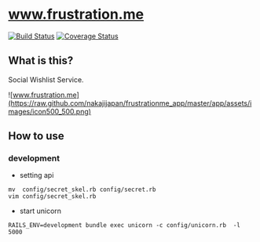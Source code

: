 # www.frustration.me

[![Build Status](https://api.travis-ci.org/nakajijapan/frustrationme_app.png?branch=master)](http://travis-ci.org/nakajijapan/frustrationme_app)
[![Coverage Status](https://coveralls.io/repos/nakajijapan/frustrationme_app/badge.png?branch=master)](https://coveralls.io/r/nakajijapan/frustrationme_app?branch=master)

## What is this?

Social Wishlist Service.

![www.frustration.me](https://raw.github.com/nakajijapan/frustrationme_app/master/app/assets/images/icon500_500.png)

## How to use

### development

* setting api

```
mv  config/secret_skel.rb config/secret.rb
vim config/secret_skel.rb
```

* start unicorn

```
RAILS_ENV=development bundle exec unicorn -c config/unicorn.rb  -l 5000
```


